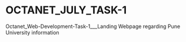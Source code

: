 # OCTANET_JULY_TASK-1
Octanet_Web-Development-Task-1___Landing Webpage regarding Pune University information
